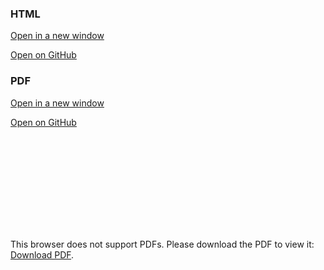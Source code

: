 ### HTML

[Open in a new window](https://pekofsky.github.io/assets/436proj.html)

[Open on GitHub](https://github.com/pekofsky/pekofsky.github.io/blob/23d7f0fd2362cba9b71fa5f73c90ef7323bda5e0/assets/436proj.html)

### PDF

[Open in a new window](https://pekofsky.github.io/assets/436proj.pdf)

[Open on GitHub](https://github.com/pekofsky/pekofsky.github.io/blob/23d7f0fd2362cba9b71fa5f73c90ef7323bda5e0/assets/436proj.pdf)

<object data="https://pekofsky.github.io/assets/436proj.pdf" type="application/pdf" width="700px" height="700px">
    <embed src="https://pekofsky.github.io/assets/436proj.pdf">
        <p>This browser does not support PDFs. Please download the PDF to view it: <a href="https://pekofsky.github.io/assets/436proj.pdf">Download PDF</a>.</p>
    </embed>
</object>